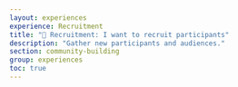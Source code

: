 ```yaml
---
layout: experiences
experience: Recruitment
title: "👋 Recruitment: I want to recruit participants"
description: "Gather new participants and audiences."
section: community-building
group: experiences
toc: true
---
```


